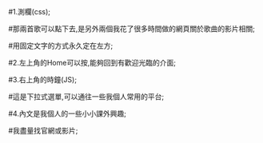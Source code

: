 #1.測欄(css);

#那兩首歌可以點下去,是另外兩個我花了很多時間做的網頁關於歌曲的影片相關;

#用固定文字的方式永久定在左方;

#2.左上角的Home可以按,能夠回到有歡迎光臨的介面;

#3.右上角的時鐘(JS);

#這是下拉式選單,可以通往一些我個人常用的平台;

#4.內文是我個人的一些小小課外興趣;

#我盡量找官網或影片;